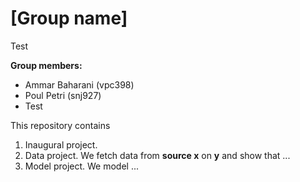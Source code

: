 # \[Group name\]
Test

**Group members:**
- Ammar Baharani (vpc398)
- Poul Petri (snj927)
- Test

This repository contains  
1. Inaugural project. 
2. Data project. We fetch data from **source x** on **y** and show that ...
3. Model project. We model ...
